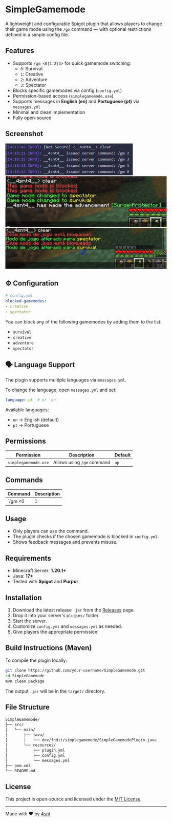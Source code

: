 # SimpleGamemode

A lightweight and configurable Spigot plugin that allows players to change their game mode using the `/gm` command — with optional restrictions defined in a simple config file.

## Features

- Supports `/gm <0|1|2|3>` for quick gamemode switching:
  - `0`: Survival
  - `1`: Creative
  - `2`: Adventure
  - `3`: Spectator
- Blocks specific gamemodes via config (`config.yml`)
- Permission-based access (`simplegamemode.use`)
- Supports messages in **English (en)** and **Portuguese (pt)** via `messages.yml`
- Minimal and clean implementation
- Fully open-source

## Screenshot

![SimpleGamemode in action](./assets/1.png) <!-- Optional image -->
![SimpleGamemode in action](./assets/2.png) <!-- Optional image -->
![SimpleGamemode in action](./assets/2pr.png) <!-- Optional image -->
## ⚙️ Configuration

```yaml
# config.yml
blocked-gamemodes:
- creative
- spectator
```

You can block any of the following gamemodes by adding them to the list:
- `survival`
- `creative`
- `adventure`
- `spectator`

## 🗣️ Language Support

The plugin supports multiple languages via `messages.yml`.

To change the language, open `messages.yml` and set:

```yaml
language: pt  # or 'en'
```

Available languages:
- `en` → English (default)
- `pt` → Portuguese

## Permissions

| Permission | Description | Default |
|--------------------------|---------------------------------|---------|
| `simplegamemode.use` | Allows using `/gm` command | `op` |

## Commands

| Command | Description |
|------------------|---------------------------------------|
| `/gm <0|1|2|3>` | Switches your game mode |

## Usage

- Only players can use the command.
- The plugin checks if the chosen gamemode is blocked in `config.yml`.
- Shows feedback messages and prevents misuse.

## Requirements

- Minecraft Server: **1.20.1+**
- Java: **17+**
- Tested with **Spigot** and **Purpur**

## Installation

1. Download the latest release `.jar` from the [Releases](https://github.com/your-username/SimpleGamemode/releases) page.
2. Drop it into your server's `plugins/` folder.
3. Start the server.
4. Customize `config.yml` and `messages.yml` as needed.
5. Give players the appropriate permission.

## Build Instructions (Maven)

To compile the plugin locally:

```bash
git clone https://github.com/your-username/SimpleGamemode.git
cd SimpleGamemode
mvn clean package
```

The output `.jar` will be in the `target/` directory.

## File Structure

```
SimpleGamemode/
├── src/
│   └── main/
│       ├── java/
│       │   └── dev/fndit/simplegamemode/SimpleGamemodePlugin.java
│       └── resources/
│           ├── plugin.yml
│           ├── config.yml
│           └── messages.yml
├── pom.xml
└── README.md
```

## License

This project is open-source and licensed under the [MIT License](LICENSE).

---

Made with ❤️ by [4snt](https://github.com/4snt)
